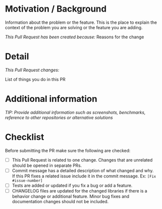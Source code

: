 # Motivation / Background

Information about the problem or the feature. This is the place to explain the context of the problem you are solving or the feature you are adding.

*This Pull Request has been created because:*
Reasons for the change

# Detail

*This Pull Request changes:*

List of things you do in this PR

# Additional information

*TIP: Provide additional information such as screenshots, benchmarks, reference to other repositories or alternative solutions*

# Checklist

Before submitting the PR make sure the following are checked:

* [ ] This Pull Request is related to one change. Changes that are unrelated should be opened in separate PRs.
* [ ] Commit message has a detailed description of what changed and why. If this PR fixes a related issue include it in the commit message. Ex: `[Fix #issue-number]`
* [ ] Tests are added or updated if you fix a bug or add a feature.
* [ ] CHANGELOG files are updated for the changed libraries if there is a behavior change or additional feature. Minor bug fixes and documentation changes should not be included.